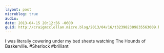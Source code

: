 ```yaml
---
layout: post
microblog: true
audio: 
date: 2013-04-15 20:12:56 -0600
guid: http://craigmcclellan.micro.blog/2013/04/16/t323982309835563009.html
---
```

I was literally cowering under my bed sheets watching The Hounds of Baskerville. #Sherlock #brilliant
